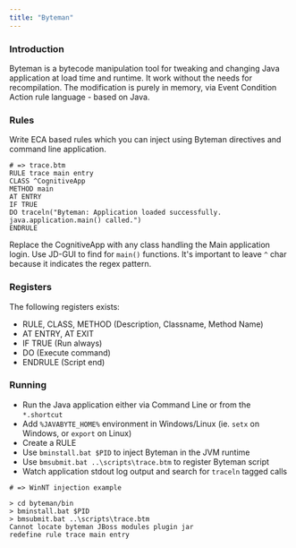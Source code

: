 ```yaml
---
title: "Byteman"
---
```


### Introduction

Byteman is a bytecode manipulation tool for tweaking and changing Java
application at load time and runtime. It work without the needs for
recompilation. The modification is purely in memory, via Event Condition Action
rule language - based on Java.

### Rules

Write ECA based rules which you can inject using Byteman directives and command
line application.

```
# => trace.btm
RULE trace main entry
CLASS ^CognitiveApp
METHOD main
AT ENTRY
IF TRUE
DO traceln("Byteman: Application loaded successfully. java.application.main() called.")
ENDRULE
```

Replace the CognitiveApp with any class handling the Main application login. Use JD-GUI to find for `main()` functions. It's important to leave `^` char because it indicates the regex pattern.

### Registers

The following registers exists:

* RULE, CLASS, METHOD (Description, Classname, Method Name)
* AT ENTRY, AT EXIT
* IF TRUE (Run always)
* DO (Execute command)
* ENDRULE (Script end)

### Running

* Run the Java application either via Command Line or from the `*.shortcut`
* Add `%JAVABYTE_HOME%` environment in Windows/Linux (ie. `setx` on Windows, or `export` on Linux)
* Create a RULE
* Use `bminstall.bat $PID` to inject Byteman in the JVM runtime
* Use `bmsubmit.bat ..\scripts\trace.btm` to register Byteman script
* Watch application stdout log output and search for `traceln` tagged calls

```
# => WinNT injection example

> cd byteman/bin
> bminstall.bat $PID
> bmsubmit.bat ..\scripts\trace.btm
Cannot locate byteman JBoss modules plugin jar
redefine rule trace main entry
```


